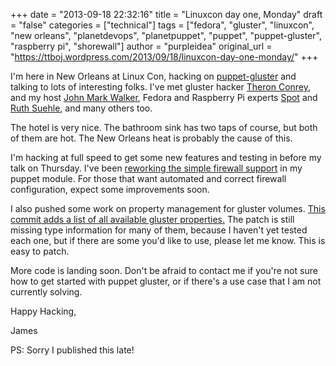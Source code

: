 +++
date = "2013-09-18 22:32:16"
title = "Linuxcon day one, Monday"
draft = "false"
categories = ["technical"]
tags = ["fedora", "gluster", "linuxcon", "new orleans", "planetdevops", "planetpuppet", "puppet", "puppet-gluster", "raspberry pi", "shorewall"]
author = "purpleidea"
original_url = "https://ttboj.wordpress.com/2013/09/18/linuxcon-day-one-monday/"
+++

I'm here in New Orleans at Linux Con, hacking on <a href="https://github.com/purpleidea/puppet-gluster">puppet-gluster</a> and talking to lots of interesting folks. I've met gluster hacker <a href="https://twitter.com/theronconrey">Theron Conrey</a>, and my host <a href="https://twitter.com/johnmark">John Mark Walker</a>, Fedora and Raspberry Pi experts <a href="https://twitter.com/spotrh">Spot</a> and <a href="https://twitter.com/suehle">Ruth Suehle</a>, and many others too.

The hotel is very nice. The bathroom sink has two taps of course, but both of them are hot. The New Orleans heat is probably the cause of this.

I'm hacking at full speed to get some new features and testing in before my talk on Thursday. I've been <a href="https://github.com/purpleidea/puppet-gluster/commit/1d423ade0362a01acf2cbc35399808b4befe0864">reworking the simple firewall support</a> in my puppet module. For those that want automated and correct firewall configuration, expect some improvements soon.

I also pushed some work on property management for gluster volumes. <a href="https://github.com/purpleidea/puppet-gluster/commit/7e00d90ecc38812e0f24fc711523b778955d39c8">This commit adds a list of all available gluster properties.</a> The patch is still missing type information for many of them, because I haven't yet tested each one, but if there are some you'd like to use, please let me know. This is easy to patch.

More code is landing soon. Don't be afraid to contact me if you're not sure how to get started with puppet gluster, or if there's a use case that I am not currently solving.

Happy Hacking,

James

PS: Sorry I published this late!

